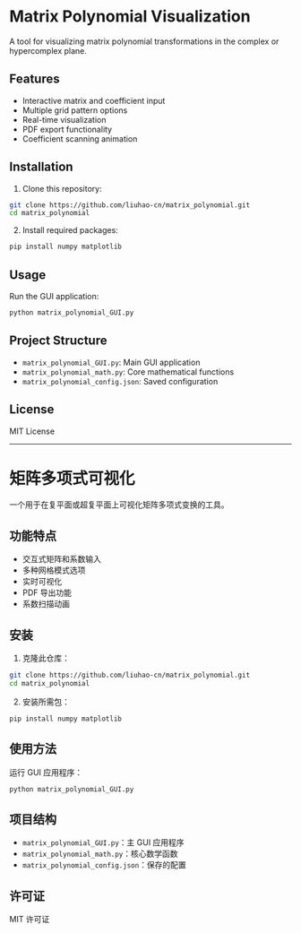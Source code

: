 # Matrix Polynomial Visualization

A tool for visualizing matrix polynomial transformations in the complex or hypercomplex plane.

## Features

- Interactive matrix and coefficient input
- Multiple grid pattern options
- Real-time visualization
- PDF export functionality
- Coefficient scanning animation

## Installation

1. Clone this repository:
```bash
git clone https://github.com/liuhao-cn/matrix_polynomial.git
cd matrix_polynomial
```

2. Install required packages:
```bash
pip install numpy matplotlib
```

## Usage

Run the GUI application:
```bash
python matrix_polynomial_GUI.py
```

## Project Structure
- `matrix_polynomial_GUI.py`: Main GUI application
- `matrix_polynomial_math.py`: Core mathematical functions
- `matrix_polynomial_config.json`: Saved configuration

## License
MIT License

---

# 矩阵多项式可视化

一个用于在复平面或超复平面上可视化矩阵多项式变换的工具。

## 功能特点

- 交互式矩阵和系数输入
- 多种网格模式选项
- 实时可视化
- PDF 导出功能
- 系数扫描动画

## 安装

1. 克隆此仓库：
```bash
git clone https://github.com/liuhao-cn/matrix_polynomial.git
cd matrix_polynomial
```

2. 安装所需包：
```bash
pip install numpy matplotlib
```

## 使用方法

运行 GUI 应用程序：
```bash
python matrix_polynomial_GUI.py
```

## 项目结构
- `matrix_polynomial_GUI.py`：主 GUI 应用程序
- `matrix_polynomial_math.py`：核心数学函数
- `matrix_polynomial_config.json`：保存的配置

## 许可证
MIT 许可证